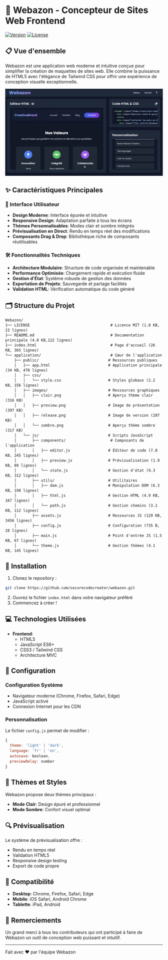 # 🎨 Webazon - Concepteur de Sites Web Frontend

[![Version](https://img.shields.io/badge/version-1.0.1-blue.svg)](https://github.com/securecodecreator/webazon)
[![License](https://img.shields.io/badge/license-MIT-green.svg)](https://github.com/securecodecreator/webazon/blob/main/LICENSE)

## 📋 Vue d'ensemble

Webazon est une application web moderne et intuitive conçue pour simplifier la création de maquettes de sites web. Elle combine la puissance de HTML5 avec l'élégance de Tailwind CSS pour offrir une expérience de conception visuelle exceptionnelle.

![Aperçu de Webazon](application/public/images/preview.png)

## ✨ Caractéristiques Principales

### 🎯 Interface Utilisateur
- **Design Moderne**: Interface épurée et intuitive
- **Responsive Design**: Adaptation parfaite à tous les écrans
- **Thèmes Personnalisables**: Modes clair et sombre intégrés
- **Prévisualisation en Direct**: Rendu en temps réel des modifications
- **Composants Drag & Drop**: Bibliothèque riche de composants réutilisables

### 🛠️ Fonctionnalités Techniques
- **Architecture Modulaire**: Structure de code organisée et maintenable
- **Performance Optimisée**: Chargement rapide et exécution fluide
- **Gestion d'État**: Système robuste de gestion des données
- **Exportation de Projets**: Sauvegarde et partage facilités
- **Validation HTML**: Vérification automatique du code généré

## 🗂️ Structure du Projet

```
Webazon/
├── LICENSE                                    # Licence MIT (1.0 KB, 23 lignes)
├── README.md                                  # Documentation principale (4.8 KB,122 lignes)
├── index.html                                 # Page d'accueil (26 KB, 365 lignes)
└── application/                               # Cœur de l'application
    ├── public/                               # Ressources publiques
    │   ├── app.html                          # Application principale (34 KB, 478 lignes)
    │   ├── css/
    │   │   └── style.css                     # Styles globaux (2.2 KB, 156 lignes)
    │   ├── images/                           # Ressources graphiques
    │   │   ├── clair.png                     # Aperçu thème clair (316 KB)
    │   │   ├── preview.png                   # Image de présentation (397 KB)
    │   │   ├── release.png                   # Image de version (287 KB)
    │   │   └── sombre.png                    # Aperçu thème sombre (317 KB)
    │   └── js/                               # Scripts JavaScript
    │       ├── components/                    # Composants de l'application
    │       │   ├── editor.js                 # Éditeur de code (7.8 KB, 245 lignes)
    │       │   ├── preview.js                # Prévisualisation (1.9 KB, 89 lignes)
    │       │   └── state.js                  # Gestion d'état (9.3 KB, 312 lignes)
    │       ├── utils/                        # Utilitaires
    │       │   ├── dom.js                    # Manipulation DOM (6.3 KB, 198 lignes)
    │       │   ├── html.js                   # Gestion HTML (4.9 KB, 167 lignes)
    │       │   └── path.js                   # Gestion chemins (3.1 KB, 112 lignes)
    │       ├── assets.js                     # Ressources JS (129 KB, 3456 lignes)
    │       ├── config.js                     # Configuration (735 B, 28 lignes)
    │       ├── main.js                       # Point d'entrée JS (1.5 KB, 67 lignes)
    │       └── theme.js                      # Gestion thèmes (4.1 KB, 145 lignes)
```

## 🚀 Installation

1. Clonez le repository :
```bash
git clone https://github.com/securecodecreator/webazon.git
```

2. Ouvrez le fichier `index.html` dans votre navigateur préféré
3. Commencez à créer !

## 💻 Technologies Utilisées

- **Frontend**:
  - HTML5
  - JavaScript ES6+
  - CSS3 / Tailwind CSS
  - Architecture MVC

## 🔧 Configuration

### Configuration Système
- Navigateur moderne (Chrome, Firefox, Safari, Edge)
- JavaScript activé
- Connexion Internet pour les CDN

### Personnalisation
Le fichier `config.js` permet de modifier :
```javascript
{
  theme: 'light' | 'dark',
  language: 'fr' | 'en',
  autosave: boolean,
  previewDelay: number
}
```

## 🎨 Thèmes et Styles

Webazon propose deux thèmes principaux :
- **Mode Clair**: Design épuré et professionnel
- **Mode Sombre**: Confort visuel optimal

## 🔍 Prévisualisation

Le système de prévisualisation offre :
- Rendu en temps réel
- Validation HTML5
- Responsive design testing
- Export de code propre

## 📱 Compatibilité

- **Desktop**: Chrome, Firefox, Safari, Edge
- **Mobile**: iOS Safari, Android Chrome
- **Tablette**: iPad, Android

## 🌟 Remerciements

Un grand merci à tous les contributeurs qui ont participé à faire de Webazon un outil de conception web puissant et intuitif.

---

Fait avec ❤️ par l'équipe Webazon 